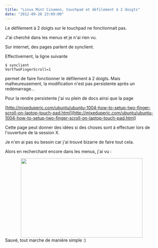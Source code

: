 ```yaml
---
title: "Linux Mint Cinamon, touchpad et défilement à 2 doigts"
date: "2012-09-20 23:09:00"
---
```

Le défilement à 2 doigts sur le touchpad ne fonctionnait pas.

J'ai cherché dans les menus et je n'ai rien vu.

Sur internet, des pages parlent de synclient.

Effectivement, la ligne suivante
<code><pre>$ synclient VertTwoFingerScroll=1</pre></code>
permet de faire fonctionner le défilement à 2 doigts. Mais malheureusement, la modification n'est pas persistente après un redémarrage...

Pour la rendre persistente j'ai vu plein de docs ainsi que la page 

[http://mixeduperic.com/ubuntu/ubuntu-1004-how-to-setup-two-finger-scroll-on-laptop-touch-pad.html](http://mixeduperic.com/ubuntu/ubuntu-1004-how-to-setup-two-finger-scroll-on-laptop-touch-pad.html)

Cette page peut donner des idées si des choses sont à effectuer lors de l'ouverture de la session X.

Je n'en ai pas eu besoin car j'ai trouvé bizarre de faire tout cela.

Alors en recherchant encore dans les menus, j'ai vu :

<div class="separator" style="clear: both; text-align: center;"><a href="http://2.bp.blogspot.com/-b4G7Jskkbbk/UFuGr3YN-TI/AAAAAAAADn8/p5PI66Mn8cM/s1600/S%25C3%25A9lection_002.png" imageanchor="1" style="margin-left:1em; margin-right:1em"><img border="0" height="261" width="400" src="http://2.bp.blogspot.com/-b4G7Jskkbbk/UFuGr3YN-TI/AAAAAAAADn8/p5PI66Mn8cM/s400/S%25C3%25A9lection_002.png" /></a></div>
Sauvé, tout marche de manière simple :)
